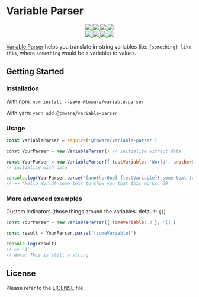 # Variable Parser

<div>
  <p align="center">
    <a href="https://www.npmjs.com/package/@tmware/variable-parser">
      <img src="https://img.shields.io/npm/v/@tmware/variable-parser?style=flat" />
    </a>
    <a href="https://github.com/tmware/variable-parser/actions">
      <img src="https://github.com/tmware/variable-parser/workflows/Build/badge.svg" />
    </a>
    <a href="https://tmuniversal.eu/redirect/patreon">
      <img src="https://img.shields.io/badge/Patreon-support_me-fa6956.svg?style=flat&logo=patreon" />
    </a>
    <a href="https://www.npmjs.com/package/@tmware/variable-parser">
      <img src="https://img.shields.io/npm/dt/@tmware/variable-parser" />
    </a>
    <br />
    <a href="https://bundlephobia.com/result?p=@tmware/variable-parser">
      <img src="https://img.shields.io/bundlephobia/min/@tmware/variable-parser?label=packge%20size" />
    </a>
    <a href="https://github.com/tmware/variable-parser/issues">
      <img src="https://img.shields.io/github/issues/tmware/variable-parser.svg?style=flat">
    </a>
    <a href="https://github.com/tmware/variable-parser/graphs/contributors">
      <img src="https://img.shields.io/github/contributors/tmware/variable-parser.svg?style=flat">
    </a>
    <a href="https://github.com/tmware/variable-parser/blob/stable/LICENSE.md">
      <img src="https://img.shields.io/github/license/tmware/variable-parser.svg?style=flat">
    </a>
  </p>
</div>

[Variable Parser] helps you translate in-string variables (i.e. `{something} like this`, where `something` would be a variable) to values.

## Getting Started

### Installation

With npm: `npm install --save @tmware/variable-parser`

With yarn: `yarn add @tmware/variable-parser`

### Usage

```js
const VariableParser = require('@tmware/variable-parser')

const YourParser = new VariableParser() // initialize without data
```

```js
const YourParser = new VariableParser({ testVariable: 'World', anotherOne: 'Hello', someNumber: 69 })
// initialize with data
```

```js
console.log(YourParser.parse('{anotherOne} {testVariable}! some text to show you that this works. {someNumber}'))
// => 'Hello World! some text to show you that this works. 69'
```

### More advanced examples

Custom indicators (those things around the variables. default: `{}`)

```js
const YourParser = new VariableParser({ someVariable: 3 }, '[]')

const result = YourParser.parse('[someVariable]')

console.log(result)
// => '3'
// Note: This is still a string
```

## License

Please refer to the [LICENSE](LICENSE.md) file.

[variable parser]: https://github.com/TMWare/variable-parser